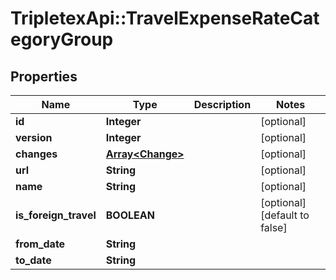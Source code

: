 # TripletexApi::TravelExpenseRateCategoryGroup

## Properties
Name | Type | Description | Notes
------------ | ------------- | ------------- | -------------
**id** | **Integer** |  | [optional] 
**version** | **Integer** |  | [optional] 
**changes** | [**Array&lt;Change&gt;**](Change.md) |  | [optional] 
**url** | **String** |  | [optional] 
**name** | **String** |  | [optional] 
**is_foreign_travel** | **BOOLEAN** |  | [optional] [default to false]
**from_date** | **String** |  | 
**to_date** | **String** |  | 


